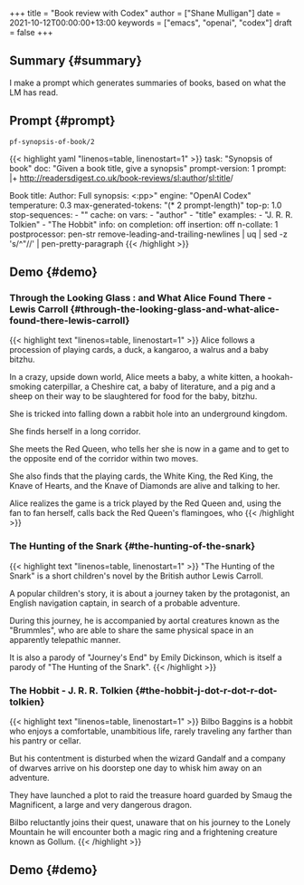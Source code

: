 +++
title = "Book review with Codex"
author = ["Shane Mulligan"]
date = 2021-10-12T00:00:00+13:00
keywords = ["emacs", "openai", "codex"]
draft = false
+++

## Summary {#summary}

I make a prompt which generates summaries of
books, based on what the LM has read.


## Prompt {#prompt}

`pf-synopsis-of-book/2`

{{< highlight yaml "linenos=table, linenostart=1" >}}
task: "Synopsis of book"
doc: "Given a book title, give a synopsis"
prompt-version: 1
prompt: |+
  http://readersdigest.co.uk/book-reviews/<sl:author>/<sl:title>/

  <delim>
  Book title: <q:title>
  <delim>
  Author: <q:author>
  <delim>
  Full synopsis: <:pp>"
engine: "OpenAI Codex"
temperature: 0.3
max-generated-tokens: "(* 2 prompt-length)"
top-p: 1.0
stop-sequences:
- "<delim>"
cache: on
vars:
- "author"
- "title"
examples:
- "J. R. R. Tolkien"
- "The Hobbit"
info: on
completion: off
insertion: off
n-collate: 1
postprocessor: pen-str remove-leading-and-trailing-newlines | uq | sed -z 's/^"//' | pen-pretty-paragraph
{{< /highlight >}}


## Demo {#demo}


### Through the Looking Glass : and What Alice Found There - Lewis Carroll {#through-the-looking-glass-and-what-alice-found-there-lewis-carroll}

{{< highlight text "linenos=table, linenostart=1" >}}
Alice follows a procession of playing cards, a
duck, a kangaroo, a walrus and a baby bitzhu.

In a crazy, upside down world, Alice meets a
baby, a white kitten, a hookah-smoking
caterpillar, a Cheshire cat, a baby of
literature, and a pig and a sheep on their way
to be slaughtered for food for the baby,
bitzhu.

She is tricked into falling down a rabbit hole
into an underground kingdom.

She finds herself in a long corridor.

She meets the Red Queen, who tells her she is
now in a game and to get to the opposite end
of the corridor within two moves.

She also finds that the playing cards, the
White King, the Red King, the Knave of Hearts,
and the Knave of Diamonds are alive and
talking to her.

Alice realizes the game is a trick played by
the Red Queen and, using the fan to fan
herself, calls back the Red Queen's
flamingoes, who
{{< /highlight >}}


### The Hunting of the Snark {#the-hunting-of-the-snark}

{{< highlight text "linenos=table, linenostart=1" >}}
"The Hunting of the Snark" is a short
children's novel by the British author Lewis
Carroll.

A popular children's story, it is about a
journey taken by the protagonist, an English
navigation captain, in search of a probable
adventure.

During this journey, he is accompanied by
aortal creatures known as the "Brummles", who
are able to share the same physical space in
an apparently telepathic manner.

It is also a parody of "Journey's End" by
Emily Dickinson, which is itself a parody of
"The Hunting of the Snark".
{{< /highlight >}}


### The Hobbit - J. R. R. Tolkien {#the-hobbit-j-dot-r-dot-r-dot-tolkien}

{{< highlight text "linenos=table, linenostart=1" >}}
Bilbo Baggins is a hobbit who enjoys a
comfortable, unambitious life, rarely
traveling any farther than his pantry or
cellar.

But his contentment is disturbed when the
wizard Gandalf and a company of dwarves arrive
on his doorstep one day to whisk him away on
an adventure.

They have launched a plot to raid the treasure
hoard guarded by Smaug the Magnificent, a
large and very dangerous dragon.

Bilbo reluctantly joins their quest, unaware
that on his journey to the Lonely Mountain he
will encounter both a magic ring and a
frightening creature known as Gollum.
{{< /highlight >}}


## Demo {#demo}

<!-- Play on asciinema.com -->
<!-- <a title="asciinema recording" href="https://asciinema.org/a/xe1JYXcKFyFfKvxG0bteYt5tR" target="_blank"><img alt="asciinema recording" src="https://asciinema.org/a/xe1JYXcKFyFfKvxG0bteYt5tR.svg" /></a> -->
<!-- Play on the blog -->
<script src="https://asciinema.org/a/xe1JYXcKFyFfKvxG0bteYt5tR.js" id="asciicast-xe1JYXcKFyFfKvxG0bteYt5tR" async></script>